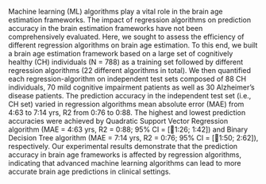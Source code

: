 Machine learning (ML) algorithms play a vital role in the brain age estimation frameworks. The impact of regression algorithms on prediction accuracy in the brain estimation frameworks have not been comprehensively evaluated. Here, we  sought to assess the efficiency of  different regression algorithms on brain age estimation. To this end, we built a brain age estimation framework based on a large set of cognitively healthy (CH) individuals (N = 788) as a training set followed by different regression algorithms  (22 different algorithms in total). We then quantified each regression-algorithm on independent test sets composed of 88 CH individuals, 70 mild cognitive impairment patients as well as 30 Alzheimer’s disease patients. The prediction accuracy in the independent test set (i.e., CH set) varied in regression algorithms mean absolute error (MAE) from 4:63 to 7:14 yrs, R2 from 0:76 to 0:88. The highest and lowest prediction accuracies were achieved by Quadratic Support Vector Regression algorithm (MAE = 4:63 yrs, R2 = 0:88; 95% CI = [􀀀1:26; 1:42]) and Binary Decision Tree algorithm (MAE = 7:14 yrs, R2 = 0:76; 95% CI = [􀀀1:50; 2:62]), respectively. Our experimental results demonstrate that the prediction accuracy in brain age frameworks is affected by regression algorithms, indicating that advanced machine learning algorithms can lead to more accurate brain age
predictions in clinical settings.
